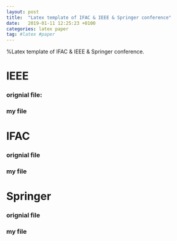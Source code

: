 ```yaml
---
layout: post
title:  "Latex template of IFAC & IEEE & Springer conference"
date:   2019-01-11 12:25:23 +0100
categories: latex paper
tag: #latex #paper
---
```

%Latex template of IFAC & IEEE & Springer conference.

# IEEE
### orignial file:
### my file

# IFAC
### orignial file
### my file

# Springer
### orignial file
### my file

